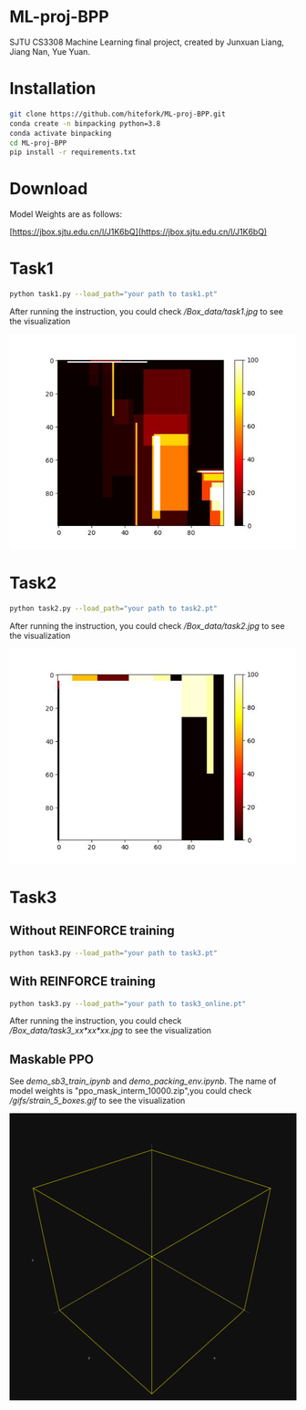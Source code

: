 # ML-proj-BPP
SJTU CS3308 Machine Learning final project, created by Junxuan Liang, Jiang Nan, Yue Yuan.



# Installation
```bash
git clone https://github.com/hitefork/ML-proj-BPP.git
conda create -n binpacking python=3.8
conda activate binpacking
cd ML-proj-BPP
pip install -r requirements.txt
```

# Download

Model Weights are as follows:

[https://jbox.sjtu.edu.cn/l/J1K6bQ](https://jbox.sjtu.edu.cn/l/J1K6bQ)

# Task1

```bash
python task1.py --load_path="your path to task1.pt"
```

After running the instruction, you could check */Box_data/task1.jpg* to see the visualization

![](Box_data/task1.jpg)

# Task2

```bash
python task2.py --load_path="your path to task2.pt"
```
After running the instruction, you could check */Box_data/task2.jpg* to see the visualization

![](Box_data/task2.jpg)
# Task3

## Without REINFORCE training
```bash
python task3.py --load_path="your path to task3.pt"
```
## With REINFORCE training
```bash
python task3.py --load_path="your path to task3_online.pt"
```

After running the instruction, you could check */Box_data/task3_xx\*xx\*xx.jpg* to see the visualization

## Maskable PPO

See *demo_sb3_train_ipynb* and *demo_packing_env.ipynb*. The name of model weights is "ppo_mask_interm_10000.zip",you could check */gifs/strain_5_boxes.gif* to see the visualization

![](gifs/strain_5_boxes.gif)
